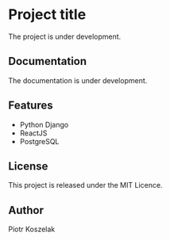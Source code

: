 # Project title

The project is under development.

## Documentation

The documentation is under development.

## Features

* Python Django
* ReactJS
* PostgreSQL


## License

This project is released under the MIT Licence.

## Author

Piotr Koszelak
